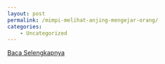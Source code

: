 ```yaml
---
layout: post
permalink: /mimpi-melihat-anjing-mengejar-orang/
categories:
    - Uncategorized
---
```


[Baca Selengkapnya](/01)